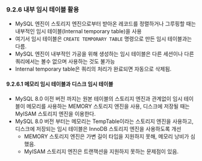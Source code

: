### 9.2.6 내부 임시 테이블 활용

- MySQL 엔진이 스토리지 엔진으로부터 받아온 레코드를 정렬하거나 그루핑할 때는 내부적인 임시 테이블(Internal temporary table)을 사용
- 여기서 임시 테이블은 `CREATE TEMPORARY TABLE` 명령으로 만든 임시 테이블과는 다름.
- MySQL 엔진이 내부적인 가공을 위해 생성하는 임시 테이블은 다른 세션이나 다른 쿼리에서는 볼수 없으며 사용하는 것도 불가능
- Internal temporary table은 쿼리의 처리가 완료되면 자동으로 삭제됨.



#### 9.2.6.1 메모리 임시 테이블과 디스크 임시 테이블

- MySQL 8.0 이전 버전 까지는 원본 테이블의 스토리지 엔진과 관계없이 임시 테이블이 메모리를 사용하는 MEMORY 스토리지 엔진을 사용, 디스크에 저장될 때는 MyISAM 스토리지 엔진을 이용한다.
- MySQL 8.0 버전 부터는 메모리는 TempTable이라는 스토리지 엔진을 사용하고, 디스크에 저장되는 임시 테이블은 InnoDB 스토리지 엔진을 사용하도록 개선
  - MEMORY 스토리지 엔진은 가변 길이 타입을 지원하지 못해, 메모리 낭비가 심했음.
  - MyISAM 스토리지 엔진은 트랜잭션을 지원하지 못하는 문제점이 있음.